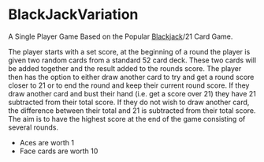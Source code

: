 # BlackJackVariation
A Single Player Game Based on the Popular [Blackjack](https://en.wikipedia.org/wiki/Blackjack)/21 Card Game.

The player starts with a set score, at the beginning of a round the player is given two random cards from a standard 52 card deck. These two cards will be added together and the result added to the rounds score. 
The player then has the option to either draw another card to try and get a round score closer to 21 or to end the round and keep their current round score.
If they draw another card and bust their hand (i.e. get a score over 21) they have 21 subtracted from their total score. If they do not wish to draw another card, the difference between their total and 21 is subtracted from their total score.
The aim is to have the highest score at the end of the game consisting of several rounds.

*  Aces are worth 1
*  Face cards are worth 10